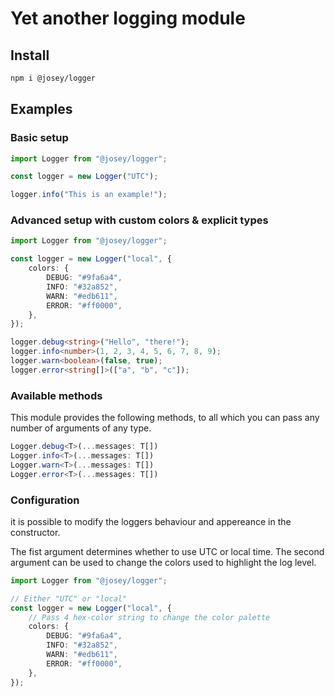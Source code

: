 # Yet another logging module

## Install

```sh
npm i @josey/logger
```

## Examples

### Basic setup

```ts
import Logger from "@josey/logger";

const logger = new Logger("UTC");

logger.info("This is an example!");
```

### Advanced setup with custom colors & explicit types

```ts
import Logger from "@josey/logger";

const logger = new Logger("local", {
    colors: {
        DEBUG: "#9fa6a4",
        INFO: "#32a852",
        WARN: "#edb611",
        ERROR: "#ff0000",
    },
});

logger.debug<string>("Hello", "there!");
logger.info<number>(1, 2, 3, 4, 5, 6, 7, 8, 9);
logger.warn<boolean>(false, true);
logger.error<string[]>(["a", "b", "c"]);
```

### Available methods

This module provides the following methods, to all which you can pass any number of arguments of any type.

```ts
Logger.debug<T>(...messages: T[])
Logger.info<T>(...messages: T[])
Logger.warn<T>(...messages: T[])
Logger.error<T>(...messages: T[])
```

### Configuration

it is possible to modify the loggers behaviour and appereance in the constructor.

The fist argument determines whether to use UTC or local time.
The second argument can be used to change the colors used to highlight the log level.

```ts
import Logger from "@josey/logger";

// Either "UTC" or "local"
const logger = new Logger("local", {
    // Pass 4 hex-color string to change the color palette
    colors: {
        DEBUG: "#9fa6a4",
        INFO: "#32a852",
        WARN: "#edb611",
        ERROR: "#ff0000",
    },
});
```
